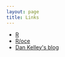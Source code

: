 ```yaml
---
layout: page
title: Links
---
```


* [R](http://www.r-project.org)
* [R/oce](http://dankelley.github.io/oce)
* [Dan Kelley's blog](http://dankelley.github.io/blog)

